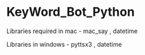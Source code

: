# KeyWord_Bot_Python
Libraries required in mac - mac_say , datetime

Libraries in windows - pyttsx3 , datetime
